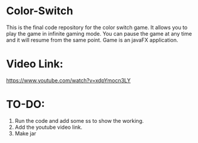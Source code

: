 # Color-Switch
This is the final code repository for the color switch game. It allows you to play the game in infinite gaming mode. You can pause the game at any time and it will resume from the same point. Game is an javaFX application. 

# Video Link:
https://www.youtube.com/watch?v=xdpYmocn3LY

# TO-DO:
1. Run the code and add some ss to show the working.
2. Add the youtube video link.
3. Make jar
